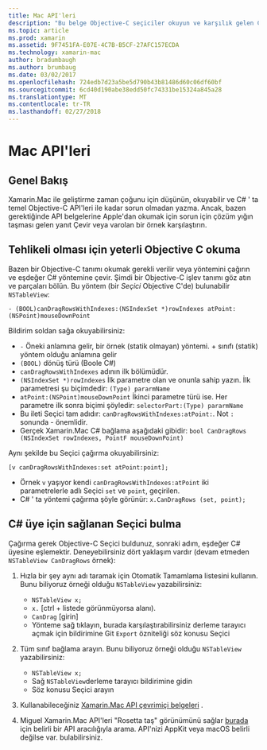 ```yaml
---
title: Mac API'leri
description: "Bu belge Objective-C seçiciler okuyun ve karşılık gelen C# yöntemleriyle Bul açıklar."
ms.topic: article
ms.prod: xamarin
ms.assetid: 9F7451FA-E07E-4C7B-B5CF-27AFC157ECDA
ms.technology: xamarin-mac
author: bradumbaugh
ms.author: brumbaug
ms.date: 03/02/2017
ms.openlocfilehash: 724edb7d23a5be5d790b43b81486d60c06df60bf
ms.sourcegitcommit: 6cd40d190abe38edd50fc74331be15324a845a28
ms.translationtype: MT
ms.contentlocale: tr-TR
ms.lasthandoff: 02/27/2018
---
```

# <a name="mac-apis"></a>Mac API'leri

## <a name="overview"></a>Genel Bakış

Xamarin.Mac ile geliştirme zaman çoğunu için düşünün, okuyabilir ve C# ' ta temel Objective-C API'leri ile kadar sorun olmadan yazma. Ancak, bazen gerektiğinde API belgelerine Apple'dan okumak için sorun için çözüm yığın taşması gelen yanıt Çevir veya varolan bir örnek karşılaştırın.

## <a name="reading-enough-objective-c-to-be-dangerous"></a>Tehlikeli olması için yeterli Objective C okuma

Bazen bir Objective-C tanımı okumak gerekli verilir veya yöntemini çağırın ve eşdeğer C# yöntemine çevir. Şimdi bir Objective-C işlev tanımı göz atın ve parçaları bölün. Bu yöntem (bir *Seçici* Objective C'de) bulunabilir `NSTableView`:

```objc
- (BOOL)canDragRowsWithIndexes:(NSIndexSet *)rowIndexes atPoint:(NSPoint)mouseDownPoint
```

Bildirim soldan sağa okuyabilirsiniz:

- `-` Öneki anlamına gelir, bir örnek (statik olmayan) yöntemi. + sınıfı (statik) yöntem olduğu anlamına gelir
- `(BOOL)` dönüş türü (Boole C#)
- `canDragRowsWithIndexes` adının ilk bölümüdür.
- `(NSIndexSet *)rowIndexes` İlk parametre olan ve onunla sahip yazın. İlk parametresi şu biçimdedir: `(Type) pararmName`
- `atPoint:(NSPoint)mouseDownPoint` İkinci parametre türü ise. Her parametre ilk sonra biçimi şöyledir: `selectorPart:(Type) pararmName`
- Bu ileti Seçici tam adıdır: `canDragRowsWithIndexes:atPoint:`. Not `:` sonunda - önemlidir.
- Gerçek Xamarin.Mac C# bağlama aşağıdaki gibidir: `bool CanDragRows (NSIndexSet rowIndexes, PointF mouseDownPoint)`

Aynı şekilde bu Seçici çağırma okuyabilirsiniz:

```objc
[v canDragRowsWithIndexes:set atPoint:point];
```

- Örnek `v` yaşıyor kendi `canDragRowsWithIndexes:atPoint` iki parametrelerle adlı Seçici `set` ve `point`, geçirilen.
- C# ' ta yöntemi çağırma şöyle görünür: `x.CanDragRows (set, point);`

<a name="finding_selector" />

## <a name="finding-the-c-member-for-a-given-selector"></a>C# üye için sağlanan Seçici bulma

Çağırma gerek Objective-C Seçici buldunuz, sonraki adım, eşdeğer C# üyesine eşlemektir. Deneyebilirsiniz dört yaklaşım vardır (devam etmeden `NSTableView CanDragRows` örnek):

1. Hızla bir şey aynı adı taramak için Otomatik Tamamlama listesini kullanın. Bunu biliyoruz örneği olduğu `NSTableView` yazabilirsiniz:

    - `NSTableView x;`
    - `x.` [ctrl + listede görünmüyorsa alanı).
    - `CanDrag` [girin]
    - Yönteme sağ tıklayın, burada karşılaştırabilirsiniz derleme tarayıcı açmak için bildirimine Git `Export` özniteliği söz konusu Seçici

2. Tüm sınıf bağlama arayın. Bunu biliyoruz örneği olduğu `NSTableView` yazabilirsiniz:

    - `NSTableView x;`
    - Sağ `NSTableView`derleme tarayıcı bildirimine gidin
    - Söz konusu Seçici arayın

3. Kullanabileceğiniz [Xamarin.Mac API çevrimiçi belgeleri](https://developer.xamarin.com/api/root/monomac-lib/) .

4. Miguel Xamarin.Mac API'leri "Rosetta taş" görünümünü sağlar [burada](http://tirania.org/tmp/rosetta.html) için belirli bir API aracılığıyla arama. API'nizi AppKit veya macOS belirli değilse var. bulabilirsiniz.

<!--
Note: In some cases, the assembly browser can hit a bug where it will open but not jump to the right definition. Keep that tab open, switch back to your source code and try again.
Note: The assembly browser tricks currently only works with Xamarin.Mac Classic. This will be fixed in a future version.
-->
